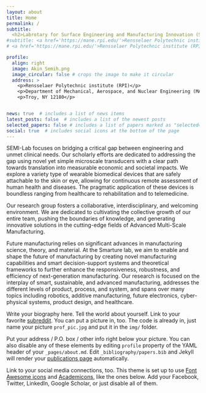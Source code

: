 ```yaml
---
layout: about
title: Home
permalink: /
subtitle: 
  <h2>Labrotary for Surface Engineering and Manufacturing Innovation (SEMI) </h2>
#subtitle: <a href='https://mane.rpi.edu/'>Rensselaer Polytechnic institute (RPI)</a>. Troy. NY, 12180
# <a href='https://mane.rpi.edu/'>Rensselaer Polytechnic institute (RPI)</a>. Troy. NY, 12180

profile:
  align: right
  image: Akin_Semih.png
  image_circular: false # crops the image to make it circular
  address: >
    <p>Rensselaer Polytechnic institute (RPI)</p>
    <p>Department of Mechanical, Aerospace, and Nuclear Engineering (MANE)</p>
    <p>Troy, NY 12180</p>


news: true  # includes a list of news items
latest_posts: false  # includes a list of the newest posts
selected_papers: false # includes a list of papers marked as "selected={true}"
social: true  # includes social icons at the bottom of the page
---
```


SEMI-Lab focuses on bridging a critical gap between engineering and unmet clinical needs. Our scholarly efforts are dedicated to addressing the gap using novel yet simple microscale transducers with a clear path towards translation into measurable economic and societal impacts. We explore a variety type of wearable biomedical devices that are safely attachable to the skin or eye, allowing for continuous remote assessment of human health and diseases. The pragmatic application of these devices is boundless ranging from healthcare to rehabilitation and to telemedicine.

Our research group fosters a collaborative, interdisciplinary, and welcoming environment. We are dedicated to cultivating the collective growth of our entire team, pushing the boundaries of knowledge, and generating innovative solutions in the cutting-edge fields of Advanced Multi-Scale Manufacturing.


Future manufacturing relies on significant advances in manufacturing science, theory, and material. At the Smarture lab, we aim to enable and shape the future of manufacturing by creating novel manufacturing capabilities and smart decision-support systems and theoretical frameworks to further enhance the responsiveness, robustness, and efficiency of next-generation manufacturing. Our research is focused on the interplay of smart, sustainable, and advanced manufacturing, addresses the different levels of product, process, and system, and spans over many topics including robotics, additive manufacturing, future electronics, cyber-physical systems, product design, and healthcare.


Write your biography here. Tell the world about yourself. Link to your favorite [subreddit](http://reddit.com). You can put a picture in, too. The code is already in, just name your picture `prof_pic.jpg` and put it in the `img/` folder.

Put your address / P.O. box / other info right below your picture. You can also disable any of these elements by editing `profile` property of the YAML header of your `_pages/about.md`. Edit `_bibliography/papers.bib` and Jekyll will render your [publications page](/al-folio/publications/) automatically.

Link to your social media connections, too. This theme is set up to use [Font Awesome icons](http://fortawesome.github.io/Font-Awesome/) and [Academicons](https://jpswalsh.github.io/academicons/), like the ones below. Add your Facebook, Twitter, LinkedIn, Google Scholar, or just disable all of them.

